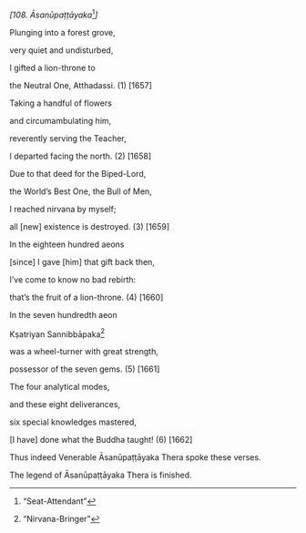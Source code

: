 *\[108. Āsanūpaṭṭāyaka*[^1]*\]*

Plunging into a forest grove,

very quiet and undisturbed,

I gifted a lion-throne to

the Neutral One, Atthadassi. (1) \[1657\]

Taking a handful of flowers

and circumambulating him,

reverently serving the Teacher,

I departed facing the north. (2) \[1658\]

Due to that deed for the Biped-Lord,

the World’s Best One, the Bull of Men,

I reached nirvana by myself;

all \[new\] existence is destroyed. (3) \[1659\]

In the eighteen hundred aeons

\[since\] I gave \[him\] that gift back then,

I’ve come to know no bad rebirth:

that’s the fruit of a lion-throne. (4) \[1660\]

In the seven hundredth aeon

Kṣatriyan Sannibbāpaka[^2]

was a wheel-turner with great strength,

possessor of the seven gems. (5) \[1661\]

The four analytical modes,

and these eight deliverances,

six special knowledges mastered,

\[I have\] done what the Buddha taught! (6) \[1662\]

Thus indeed Venerable Āsanūpaṭṭāyaka Thera spoke these verses.

The legend of Āsanūpaṭṭāyaka Thera is finished.

[^1]: “Seat-Attendant”

[^2]: “Nirvana-Bringer”
